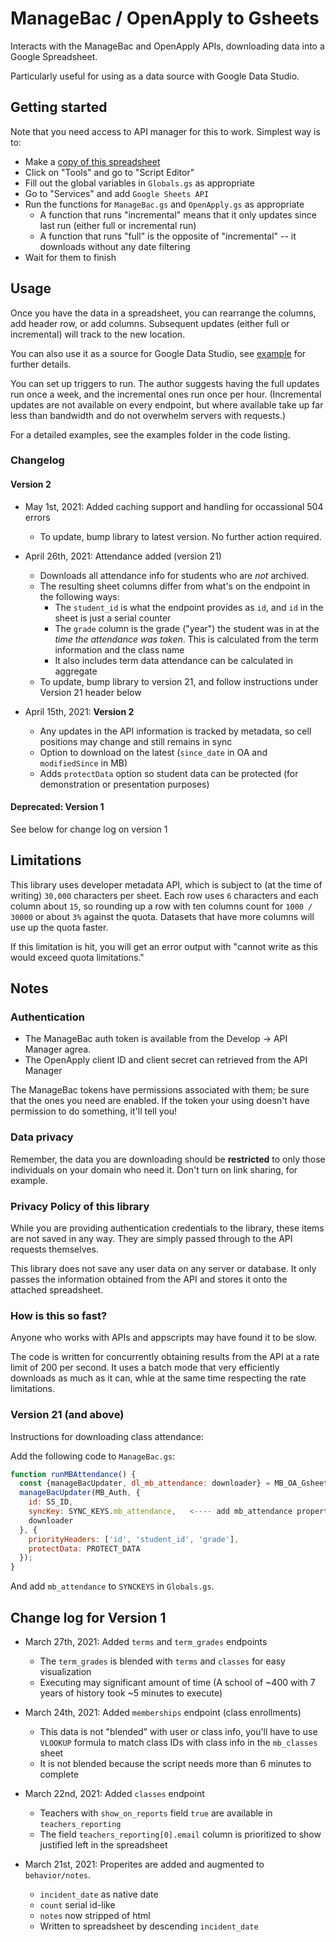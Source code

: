 #   ManageBac / OpenApply to Gsheets

Interacts with the ManageBac and OpenApply APIs, downloading data into a Google Spreadsheet.

Particularly useful for using as a data source with Google Data Studio.

## Getting started

Note that you need access to API manager for this to work. Simplest way is to:

- Make a [copy of this spreadsheet](https://docs.google.com/spreadsheets/d/1Uc___fcVkp_QURp_9sMq3vFJSVncv2-ENwiZmVzz4bg/copy)
- Click on "Tools" and go to "Script Editor"
- Fill out the global variables in `Globals.gs` as appropriate
- Go to "Services" and add `Google Sheets API`
- Run the functions for `ManageBac.gs` and `OpenApply.gs` as appropriate
  - A function that runs "incremental" means that it only updates since last run (either full or incremental run)
  - A function that runs "full" is the opposite of "incremental" -- it downloads without any date filtering
- Wait for them to finish

## Usage

Once you have the data in a spreadsheet, you can rearrange the columns, add header row, or add columns. Subsequent updates (either full or incremental) will track to the new location. 

You can also use it as a source for Google Data Studio, see [example](https://github.com/classroomtechtools/managebac_openapply_to_gsheets/blob/main/examples/DataStudio.md) for further details.

You can set up triggers to run. The author suggests having the full updates run once a week, and the incremental ones run once per hour. (Incremental updates are not available on every endpoint, but where available take up far less than bandwidth and do not overwhelm servers with requests.)

For a detailed examples, see the examples folder in the code listing.

### Changelog

#### Version 2

- May 1st, 2021: Added caching support and handling for occassional 504 errors
  - To update, bump library to latest version. No further action required.

- April 26th, 2021: Attendance added (version 21)
  - Downloads all attendance info for students who are *not* archived.
  - The resulting sheet columns differ from what's on the endpoint in the following ways:
    - The `student_id` is what the endpoint provides as `id`, and `id` in the sheet is just a serial counter
    - The `grade` column is the grade ("year") the student was in at the *time the attendance was taken*. This is calculated from the term information and the class name
    - It also includes term data attendance can be calculated in aggregate
  - To update, bump library to version 21, and follow instructions under Version 21 header below

- April 15th, 2021: **Version 2**
  - Any updates in the API information is tracked by metadata, so cell positions may change and still remains in sync
  - Option to download on the latest (`since_date` in OA and `modifiedSince` in MB)
  - Adds `protectData` option so student data can be protected (for demonstration or presentation purposes)

#### Deprecated: Version 1

See below for change log on version 1

## Limitations

This library uses developer metadata API, which is subject to (at the time of writing) `30,000` characters per sheet. Each row uses `6` characters and each column about `15`, so rounding up a row with ten columns count for `1000 / 30000` or about `3%` against the quota. Datasets that have more columns will use up the quota faster.

If this limitation is hit, you will get an error output with "cannot write as this would exceed quota limitations."

## Notes

### Authentication

- The ManageBac auth token is available from the Develop -> API Manager agrea.
- The OpenApply client ID and client secret can retrieved from the API Manager

The ManageBac tokens have permissions associated with them; be sure that the ones you need are enabled. If the token your using doesn't have permission to do something, it'll tell you!


### Data privacy

Remember, the data you are downloading should be **restricted** to only those individuals on your domain who need it. Don't turn on link sharing, for example. 

### Privacy Policy of this library

While you are providing authentication credentials to the library, these items are not saved in any way. They are simply passed through to the API requests themselves.

This library does not save any user data on any server or database. It only passes the information obtained from the API and stores it onto the attached spreadsheet.

### How is this so fast?

Anyone who works with APIs and appscripts may have found it to be slow. 

The code is written for concurrently obtaining results from the API at a rate limit of 200 per second. It uses a batch mode that very efficiently downloads as much as it can, whle at the same time respecting the rate limitations.

### Version 21 (and above)

Instructions for downloading class attendance:

Add the following code to `ManageBac.gs`:
```js
function runMBAttendance() {
  const {manageBacUpdater, dl_mb_attendance: downloader} = MB_OA_Gsheets.module();  
  manageBacUpdater(MB_Auth, {
    id: SS_ID, 
    syncKey: SYNC_KEYS.mb_attendance,   <---- add mb_attendance property in Globals.gs
    downloader
  }, {
    priorityHeaders: ['id', 'student_id', 'grade'],
    protectData: PROTECT_DATA
  });
}
```

And add `mb_attendance` to `SYNCKEYS` in `Globals.gs`.

## Change log for Version 1

- March 27th, 2021: Added `terms` and `term_grades` endpoints
  - The `term_grades` is blended with `terms` and `classes` for easy visualization
  - Executing may significant amount of time (A school of ~400 with 7 years of history took ~5 minutes to execute)

- March 24th, 2021: Added `memberships` endpoint (class enrollments)
  - This data is not "blended" with user or class info, you'll have to use `VLOOKUP` formula to match class IDs with class info in the `mb_classes` sheet
  - It is not blended because the script needs more than 6 minutes to complete

- March 22nd, 2021: Added `classes` endpoint
  - Teachers with `show_on_reports` field `true` are available in `teachers_reporting`
  - The field `teachers_reporting[0].email` column is prioritized to show justified left in the spreadsheet

- March 21st, 2021: Properites are added and augmented to `behavior/notes`.
  - `incident_date` as native date 
  - `count` serial id-like
  - `notes` now stripped of html
  - Written to spreadsheet by descending `incident_date`
